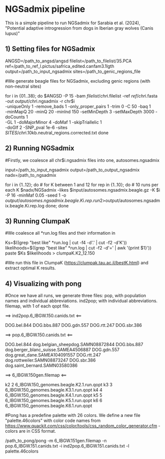 # NGSadmix pipeline 

This is a simple pipeline to run NGSadmix for Sarabia et al. (2024), "Potential adaptive introgression from dogs in Iberian gray wolves (Canis lupus)"

## 1) Setting files for NGSadmix

ANGSD=/path_to_angsd/angsd
filelist=/path_to_filelist/35.PCA
ref=/path_to_ref_l.pictus/safrica_edited.canfam3.1lgth
output=/path_to_input_ngsadmix
sites=/path_to_genic_regions_file

#We generate beagle files for NGSadmix, excluding genic regions (with non-neutral sites)

for i in {01..38}; do
$ANGSD -P 15 -bam $filelist/chr$i.filelist -ref $ref/chr$i.fasta -out $output/chr$i.ngsadmix -r chr$i \
	-uniqueOnly 1 -remove_bads 1 -only_proper_pairs 1 -trim 0 -C 50 -baq 1 \
	-minMapQ 20 -minQ 20 -minInd 150 -setMinDepth 3 -setMaxDepth 3000 -doCounts 1 \
	-GL 1 -doMajorMinor 4 -doMaf 1 -skipTriallelic 1 \
	-doGlf 2 -SNP_pval 1e-6 -sites $SITES/chr$i.10kb.neutral_regions.corrected.txt
done

## 2) Running NGSadmix

#Firstly, we coalesce all chr$i.ngsadmix files into one, autosomes.ngsadmix

input=/path_to_input_ngsadmix
output=/path_to_output_ngsadmix
nadx=/path_to_ngsadmix

for i in {1..12}; do # for K between 1 and 12
for rep in {1..10}; do # 10 runs per each K
$nadx/NGSadmix -likes $input/autosomes.ngsadmix.beagle.gz -K $i -P 16 -minMaf 0.05 -seed 1 -o $output/autosomes.ngsadmix.beagle.K$i.$rep.run 2>$output/autosomes.ngsadmix.beagle.K$i.$rep.log
done; done

## 3) Running ClumpaK

#We coalesce all *run.log files and their information in

Ks=$((grep "best like" *run.log | cut -f4 -d'.' | cut -f2 -d'K'))
likelihoods=$((grep "best like" *run.log | cut -f2 -d'=' | awk '{print $1}'))
paste $Ks $likelihoods > clumpaK.K2_12.150

#We run this file in ClumpaK (https://clumpak.tau.ac.il/bestK.html) and extract optimal K results. 

## 4) Visualizing with pong

#Once we have all runs, we generate three files: pop, with population names and individual abbreviations. ind2pop; with individual abbreviations. filemap, with 1 of each qopt file. 

==> ind2pop.6_IBGW.150.canids.txt <==

DOG.bel.844
DOG.bbs.887
DOG.gdn.557
DOG.rtt.247
DOG.sbr.386

==> pop.6_IBGW.150.canids.txt <==

DOG.bel.844	dog.belgian_sheepdog.SAMN08872844
DOG.bbs.887	dog.berger_blanc_suisse.SAMEA4506887
DOG.gdn.557	dog.great_dane.SAMEA104091557
DOG.rtt.247	dog.rottweiler.SAMN08873247
DOG.sbr.386	dog.saint_bernard.SAMN03580386

==> 6_IBGW.150gen.filemap <==

k2	2	6_IBGW.150_genomes.beagle.K2.1.run.qopt
k3	3	6_IBGW.150_genomes.beagle.K3.1.run.qopt
k4	4	6_IBGW.150_genomes.beagle.K4.1.run.qopt
k5	5	6_IBGW.150_genomes.beagle.K5.1.run.qopt
k6	6	6_IBGW.150_genomes.beagle.K6.1.run.qopt

#Pong has a predefine palette with 26 colors. We define a new file "palette.46colors" with color code names from https://www.quackit.com/css/color/tools/css_random_color_generator.cfm - colors are in CSS format.

/path_to_pong/pong -m 6_IBGW.151gen.filemap -n pop.6_IBGW.151.canids.txt -i ind2pop.6_IBGW.151.canids.txt -l palette.46colors

